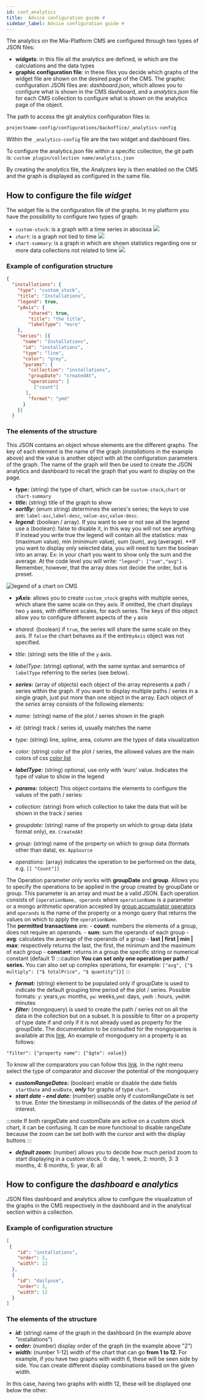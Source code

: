 ```yaml
---
id: conf_analytics
title:  Advice configuration guide #
sidebar_label: Advice configuration guide #
---
```

The analytics on the Mia-Platform CMS are configured through two types of JSON files:

- **widgets**: in this file all the analytics are defined, ie which are the calculations and the data types
- **graphic configuration file**: in these files you decide which graphs of the widget file are shown on the desired page of the CMS. The graphic configuration JSON files are: *dashboard.json*, which allows you to configure what is shown in the CMS dashboard, and a *analytics.json* file for each CMS collection to configure what is shown on the analytics page of the object.

The path to access the git analytics configuration files is:

`projectname-config/configurations/backoffice/_analytics-config`

Within the `_analytics-config` file are the two widget and dashboard files.

To configure the analytics.json file within a specific collection, the git path is:
`custom plugin/collection name/analytics.json`

By creating the *analytics* file, the Analyzers key is then enabled on the CMS and the graph is displayed as configured in the same file.

## How to configure the file *widget*

The widget file is the configuration file of the graphs. In my platform you have the possibility to configure two types of graph:

* ```custom-stock```: is a graph with a time series in abscissa
![](img/stock.png)
* ```chart```: is a graph not tied to time
![](img/chart.png)
* ```chart-summary```: is a graph in which are shown statistics regarding one or more data collections not related to time
![](img/chart-summary.png)

### Example of configuration structure

```json
{
  "installations": {
    "type": "custom_stock",
    "title": "Installations",
    "legend": true,
    "yAxis": {
        "shared": true,
        "title": "the title",
        "labelType": "euro"
    },
    "series": [{
      "name": "Installations",
      "id": "installations",
      "type": "line",
      "color": "grey",
      "params": {
        "collection": "installations",
        "groupDate": "createdAt",
        "operations": [
          ["count"]
       ],
        "format": "ymd"
      }
    }]
  }
```

### The elements of the structure

This JSON contains an object whose elements are the different graphs.
The key of each element is the name of the graph (*installations* in the example above) and the value is another object with all the configuration parameters of the graph.
The name of the graph will then be used to create the JSON analytics and dashboard to recall the graph that you want to display on the page.

- ***type:*** (string) the type of chart, which can be ```custom-stock```,```chart``` or ```chart-summary```
- ***title:*** (string) title of the graph to show
- ***sortBy:*** (enum string) determines the series's series; the keys to use are: ```label-asc```,```label-desc```, ```value-asc```,```value-desc```.
- ***legend:*** (boolean / array). If you want to see or not see all the legend use a (boolean): false to disable it, in this way you will not see anything. If instead you write true the legend will contain all the statistics: max (maximum value), min (minimum value), sum (sum), avg (average).
**If you want to display only selected data, you will need to turn the boolean into an array.
Ex: in your chart you want to show only the sum and the average.
At the code level you will write: ```"legend": ["sum","avg"]```.
Remember, however, that the array does not decide the order, but is preset.

![legend of a chart on CMS](img/legend.png)

- ***yAxis***: allows you to create `custom_stock` graphs with multiple series, which share the same scale on the`y` axis. If omitted, the chart displays two `y` axes, with different scales, for each series. The keys of this object allow you to configure different aspects of the `y` axis
- *shared*: (boolean) if `true`, the series will share the same scale on the`y` axis. If `false` the chart behaves as if the entire`yAxis` object was not specified.
- *title*: (string) sets the title of the `y` axis.
- *labelType*: (string) optional, with the same syntax and semantics of `labelType` referring to the series (see below).
- ***series:*** (array of objects) each object of the array represents a path / series within the graph.
If you want to display multiple paths / series in a single graph, just put more than one object in the array.
Each object of the *series* array consists of the following elements:
- *name:* (string) name of the plot / series shown in the graph
- *id:* (string) track / series id, usually matches the name
- *type:* (string) line, spline, area, column are the types of data visualization
- *color:* (string) color of the plot / series, the allowed values are the main colors of css [color list](https://toolset.mrwebmaster.it/colori/colori-del-web.html)
- ***labelType:*** (string) optional, use only with 'euro' value. Indicates the type of value to show in the legend

- ***params:*** (object) This object contains the elements to configure the values of the path / series:
- *collection:* (string) from which collection to take the data that will be shown in the track / series
- *groupdate:* (string) name of the property on which to group data (data format only), ex. ```CreatedAt```
- *group:* (string) name of the property on which to group data (formats other than data), ex. ```AppSource```
- *operations:* (array) indicates the operation to be performed on the data, e.g. `[[ "Count"]]`

 The Operation parameter only works with **groupDate** and **group**.
 Allows you to specify the operations to be applied in the group created by groupDate or group.
 This parameter is an array and must be a valid JSON.
 Each operation consists of `[operationName, operands` where `operationName` is a parameter or a mongo arithmetic operation accepted by [group accumulator operators](https://docs.mongodb.com/manual/reference/operator/aggregation-group/) and `operands` is the name of the property or a mongo query that returns the values ​​on which to apply the `operationName`.  
 The **permitted transactions** are:
    - **count**: numbers the elements of a group, does not require an operands.
    - **sum**: sum the operands of each group
    - **avg**: calculates the average of the operands of a group
    - **last | first | min | max**: respectively returns the last, the first, the minimum and the maximum of each group
    - **constant**: returns in a group the specific string or numerical constant (default 1)
      :::caution
      **You can set only one operation per path / series.** You can also set up complex operations, for example: `["avg", {"$ multiply":
      ["$ totalPrice", "$ quantity"]}]`
      :::

- ***format:*** (string) element to be populated only if groupDate is used to indicate the default grouping time period of the plot / series. Possible formats: ```y```: years,```ym```: months, ```yw```: weeks,```ymd```: days, ```ymdh``` : hours, ```ymdhM```: minutes
- ***filter:*** (mongoquery) is used to create the path / series not on all the data in the collection but on a subset. It is possible to filter on a property of type date if and only if it is not already used as property for the groupDate.
The documentation to be consulted for the mongoqueries is available at this [link](https://docs.mongodb.com/manual/tutorial/query-documents/).
An example of mongoquery on a property is as follows:

`"filter": {"property name": {"$gte": value}}`

To know all the comparators you can follow this [link](https://docs.mongodb.com/manual/reference/operator/query-comparison/). In the right menu select the type of comparator and discover the potential of the mongoquery

- ***customRangeDates:*** (boolean) enable or disable the date fields ```startDate``` and ```endDate```, ***only*** for graphs of type ```chart```.
- ***start date - end date:*** (number) usable only if customRangeDate is set to true. Enter the timestamp in milliseconds of the dates of the period of interest.

:::note
If both rangeDate and customDate are active on a custom stock chart, it can be confusing. It can be more functional to disable rangeDate because the zoom can be set both with the cursor and with the display buttons
:::

- ***default zoom:*** (number) allows you to decide how much period zoom to start displaying in a custom stock. 0: day, 1: week, 2: month, 3: 3 months, 4: 6 months, 5: year, 6: all

## How to configure the *dashboard* e *analytics*

JSON files dashboard and analytics allow to configure the visualization of the graphs in the CMS respectively in the dashboard and in the analytical section within a collection.

### Example of configuration structure

```json
[
 {
    "id": "installations",
    "order": 2,
    "width": 12
  },
  {
    "id": "dailyuse",
    "order": 3,
    "width": 12
  }
]
```

### The elements of the structure ###

* ***id:*** (string) name of the graph in the dashboard (in the example above "installations")
* ***order:*** (number) display order of the graph (in the example above "2")
* ***width:*** (number 1-12) width of the chart that can go **from 1 to 12**. For example, if you have two graphs with width 6, these will be seen side by side. You can create different display combinations based on the given width.

In this case, having two graphs with width 12, these will be displayed one below the other.
